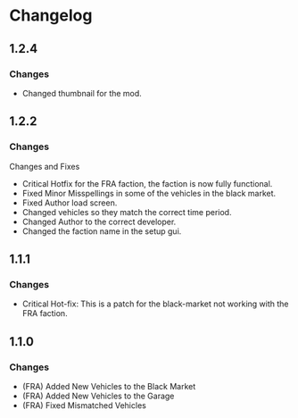 # Changelog

## 1.2.4
### Changes
- Changed thumbnail for the mod.

## 1.2.2
### Changes
Changes and Fixes
- Critical Hotfix for the FRA faction, the faction is now fully functional.
- Fixed Minor Misspellings in some of the vehicles in the black market.
- Fixed Author load screen.
- Changed vehicles so they match the correct time period.
- Changed Author to the correct developer.
- Changed the faction name in the setup gui.

## 1.1.1
### Changes
- Critical Hot-fix: This is a patch for the black-market not working with the FRA faction.

## 1.1.0
### Changes
- (FRA) Added New Vehicles to the Black Market
- (FRA) Added New Vehicles to the Garage
- (FRA) Fixed Mismatched Vehicles